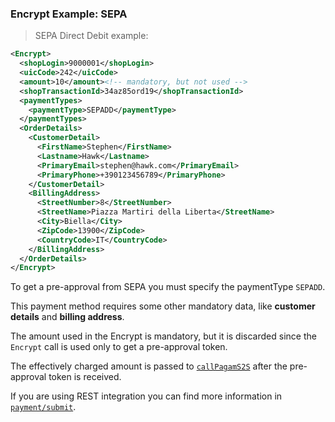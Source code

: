 ### Encrypt Example: SEPA 

> SEPA Direct Debit example: 

```xml
<Encrypt>
  <shopLogin>9000001</shopLogin>
  <uicCode>242</uicCode>
  <amount>10</amount><!-- mandatory, but not used -->
  <shopTransactionId>34az85ord19</shopTransactionId>
  <paymentTypes>
    <paymentType>SEPADD</paymentType>
  </paymentTypes>
  <OrderDetails>
    <CustomerDetail>
      <FirstName>Stephen</FirstName>
      <Lastname>Hawk</Lastname>
      <PrimaryEmail>stephen@hawk.com</PrimaryEmail>
      <PrimaryPhone>+390123456789</PrimaryPhone>
    </CustomerDetail>
    <BillingAddress>
      <StreetNumber>8</StreetNumber>
      <StreetName>Piazza Martiri della Liberta</StreetName>
      <City>Biella</City>
      <ZipCode>13900</ZipCode>
      <CountryCode>IT</CountryCode>
    </BillingAddress>
  </OrderDetails>
</Encrypt>
```

To get a pre-approval from SEPA you must specify the paymentType `SEPADD`. 

This payment method requires some other mandatory data, like **customer details** and **billing address**.

The amount used in the Encrypt is mandatory, but it is discarded since the `Encrypt` call is used only to get a pre-approval token. 

The effectively charged amount is passed to [`callPagamS2S`](#callpagams2s) after the pre-approval token is received. 

If you are using REST integration you can find more information in [`payment/submit`](#post-payment-submit).
